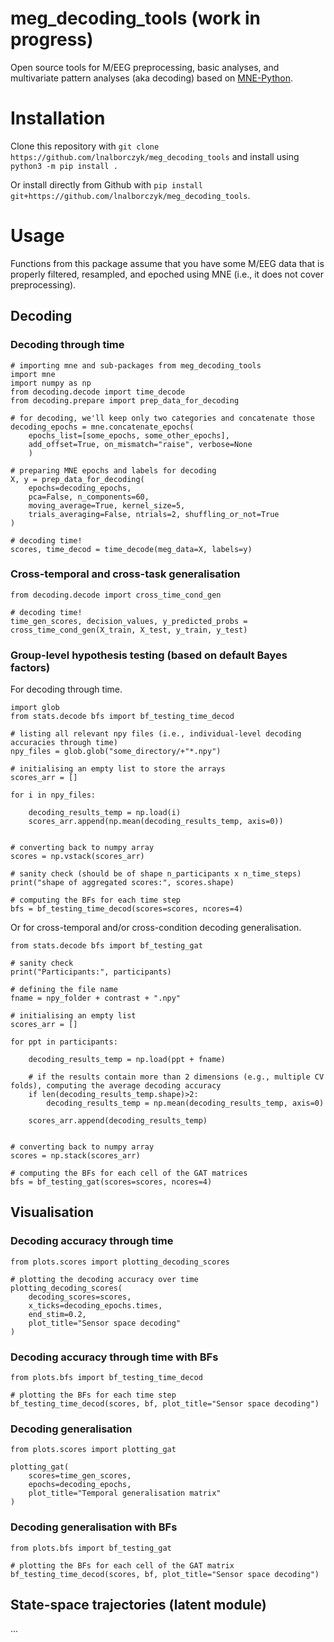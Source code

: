 # meg_decoding_tools (work in progress)

Open source tools for M/EEG preprocessing, basic analyses, and multivariate pattern analyses (aka decoding) based on [MNE-Python](https://mne.tools/stable/index.html).

# Installation

<!--

Clone this repository with `git clone https://github.com/lnalborczyk/meg_decoding_tools` and install using `python setup.py install` or `python setup.py develop` (creating symlinks to the source directory instead of installing locally).

Or install directly from Github with `pip install git+https://github.com/lnalborczyk/meg_decoding_tools.git`.

-->

Clone this repository with `git clone https://github.com/lnalborczyk/meg_decoding_tools` and install using `python3 -m pip install .`

Or install directly from Github with `pip install git+https://github.com/lnalborczyk/meg_decoding_tools`.

# Usage

Functions from this package assume that you have some M/EEG data that is properly filtered, resampled, and epoched using MNE (i.e., it does not cover preprocessing).

## Decoding

### Decoding through time

```
# importing mne and sub-packages from meg_decoding_tools
import mne
import numpy as np
from decoding.decode import time_decode
from decoding.prepare import prep_data_for_decoding

# for decoding, we'll keep only two categories and concatenate those
decoding_epochs = mne.concatenate_epochs(
    epochs_list=[some_epochs, some_other_epochs],
    add_offset=True, on_mismatch="raise", verbose=None
    )

# preparing MNE epochs and labels for decoding
X, y = prep_data_for_decoding(
    epochs=decoding_epochs,
    pca=False, n_components=60,
    moving_average=True, kernel_size=5,
    trials_averaging=False, ntrials=2, shuffling_or_not=True
)

# decoding time!
scores, time_decod = time_decode(meg_data=X, labels=y)
```

### Cross-temporal and cross-task generalisation

```
from decoding.decode import cross_time_cond_gen

# decoding time!
time_gen_scores, decision_values, y_predicted_probs = cross_time_cond_gen(X_train, X_test, y_train, y_test)
```

### Group-level hypothesis testing (based on default Bayes factors)

For decoding through time.

```
import glob
from stats.decode bfs import bf_testing_time_decod

# listing all relevant npy files (i.e., individual-level decoding accuracies through time)
npy_files = glob.glob("some_directory/+"*.npy")

# initialising an empty list to store the arrays
scores_arr = []

for i in npy_files:

    decoding_results_temp = np.load(i)
    scores_arr.append(np.mean(decoding_results_temp, axis=0))


# converting back to numpy array
scores = np.vstack(scores_arr)

# sanity check (should be of shape n_participants x n_time_steps)
print("shape of aggregated scores:", scores.shape)

# computing the BFs for each time step
bfs = bf_testing_time_decod(scores=scores, ncores=4)
```

Or for cross-temporal and/or cross-condition decoding generalisation.

```
from stats.decode bfs import bf_testing_gat

# sanity check
print("Participants:", participants)

# defining the file name
fname = npy_folder + contrast + ".npy"

# initialising an empty list
scores_arr = []

for ppt in participants:

    decoding_results_temp = np.load(ppt + fname)

    # if the results contain more than 2 dimensions (e.g., multiple CV folds), computing the average decoding accuracy
    if len(decoding_results_temp.shape)>2:
        decoding_results_temp = np.mean(decoding_results_temp, axis=0)
    
    scores_arr.append(decoding_results_temp)


# converting back to numpy array
scores = np.stack(scores_arr)

# computing the BFs for each cell of the GAT matrices
bfs = bf_testing_gat(scores=scores, ncores=4)
```

## Visualisation

### Decoding accuracy through time

```
from plots.scores import plotting_decoding_scores

# plotting the decoding accuracy over time
plotting_decoding_scores(
    decoding_scores=scores,
    x_ticks=decoding_epochs.times,
    end_stim=0.2,
    plot_title="Sensor space decoding"
)
```

### Decoding accuracy through time with BFs

```
from plots.bfs import bf_testing_time_decod

# plotting the BFs for each time step
bf_testing_time_decod(scores, bf, plot_title="Sensor space decoding")
```

### Decoding generalisation

```
from plots.scores import plotting_gat

plotting_gat(
    scores=time_gen_scores,
    epochs=decoding_epochs,
    plot_title="Temporal generalisation matrix"
)
```

### Decoding generalisation with BFs

```
from plots.bfs import bf_testing_gat

# plotting the BFs for each cell of the GAT matrix
bf_testing_time_decod(scores, bf, plot_title="Sensor space decoding")
```

## State-space trajectories (latent module)

...
